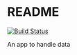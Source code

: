 # README

[![Build Status](https://snap-ci.com/arnav90/newApp/branch/master/build_image)](https://snap-ci.com/arnav90/newApp/branch/master)

An app to handle data
